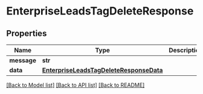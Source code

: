 # EnterpriseLeadsTagDeleteResponse

## Properties
Name | Type | Description | Notes
------------ | ------------- | ------------- | -------------
**message** | **str** |  | [optional] 
**data** | [**EnterpriseLeadsTagDeleteResponseData**](EnterpriseLeadsTagDeleteResponseData.md) |  | [optional] 

[[Back to Model list]](../README.md#documentation-for-models) [[Back to API list]](../README.md#documentation-for-api-endpoints) [[Back to README]](../README.md)

